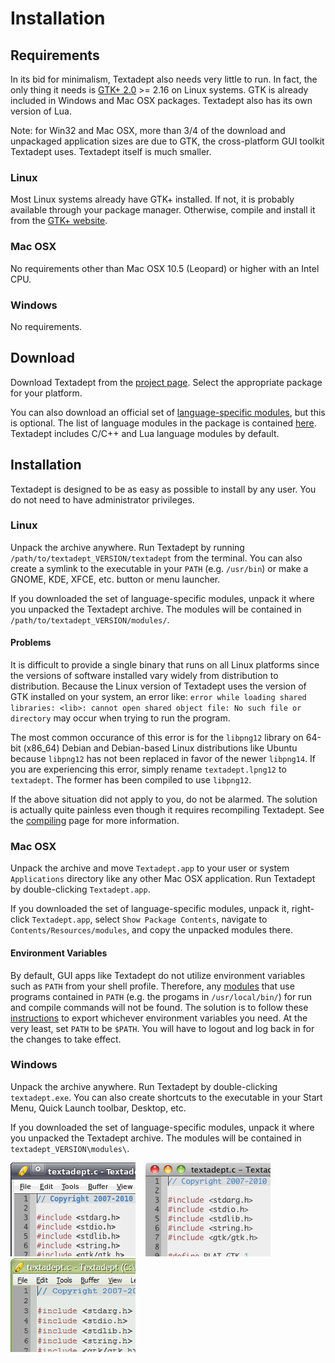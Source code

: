 # Installation

## Requirements

In its bid for minimalism, Textadept also needs very little to run. In fact, the
only thing it needs is [GTK+ 2.0][] >= 2.16 on Linux systems. GTK is already
included in Windows and Mac OSX packages. Textadept also has its own version of
Lua.

Note: for Win32 and Mac OSX, more than 3/4 of the download and unpackaged
application sizes are due to GTK, the cross-platform GUI toolkit Textadept uses.
Textadept itself is much smaller.

[GTK+ 2.0]: http://gtk.org

### Linux

Most Linux systems already have GTK+ installed. If not, it is probably available
through your package manager. Otherwise, compile and install it from the
[GTK+ website][].

[GTK+ website]: http://www.gtk.org/download-linux.html

### Mac OSX

No requirements other than Mac OSX 10.5 (Leopard) or higher with an Intel CPU.

### Windows

No requirements.

## Download

Download Textadept from the [project page][]. Select the appropriate package for
your platform.

You can also download an official set of [language-specific modules][], but this
is optional. The list of language modules in the package is contained [here][].
Textadept includes C/C++ and Lua language modules by default.

[project page]: http://foicica.com/textadept
[language-specific modules]: 7_Modules.html#Language.Specific
[here]: http://foicica.com/hg

## Installation

Textadept is designed to be as easy as possible to install by any user. You do
not need to have administrator privileges.

### Linux

Unpack the archive anywhere. Run Textadept by running
`/path/to/textadept_VERSION/textadept` from the terminal. You can also create a
symlink to the executable in your `PATH` (e.g. `/usr/bin`) or make a GNOME, KDE,
XFCE, etc. button or menu launcher.

If you downloaded the set of language-specific modules, unpack it where you
unpacked the Textadept archive. The modules will be contained in
`/path/to/textadept_VERSION/modules/`.

#### Problems

It is difficult to provide a single binary that runs on all Linux platforms
since the versions of software installed vary widely from distribution to
distribution. Because the Linux version of Textadept uses the version of GTK
installed on your system, an error like: `error while loading shared  libraries:
<lib>: cannot open shared object file: No such file or directory` may occur when
trying to run the program.

The most common occurance of this error is for the `libpng12` library on 64-bit
(x86\_64) Debian and Debian-based Linux distributions like Ubuntu because
`libpng12` has not been replaced in favor of the newer `libpng14`. If you are
experiencing this error, simply rename `textadept.lpng12` to `textadept`. The
former has been compiled to use `libpng12`.

If the above situation did not apply to you, do not be alarmed. The solution is
actually quite painless even though it requires recompiling Textadept. See the
[compiling][] page for more information.

[compiling]: 12_Compiling.html

### Mac OSX

Unpack the archive and move `Textadept.app` to your user or system
`Applications` directory like any other Mac OSX application. Run Textadept by
double-clicking `Textadept.app`.

If you downloaded the set of language-specific modules, unpack it, right-click
`Textadept.app`, select `Show Package Contents`, navigate to
`Contents/Resources/modules`, and copy the unpacked modules there.

#### Environment Variables

By default, GUI apps like Textadept do not utilize environment variables such as
`PATH` from your shell profile. Therefore, any [modules][] that use programs
contained in `PATH` (e.g. the progams in `/usr/local/bin/`) for run and compile
commands will not be found. The solution is to follow these [instructions][] to
export whichever environment variables you need. At the very least, set `PATH`
to be `$PATH`. You will have to logout and log back in for the changes to take
effect.

[modules]: 7_Modules.html
[instructions]: http://developer.apple.com/library/mac/#qa/qa1067/_index.html

### Windows

Unpack the archive anywhere. Run Textadept by double-clicking `textadept.exe`.
You can also create shortcuts to the executable in your Start Menu, Quick Launch
toolbar, Desktop, etc.

If you downloaded the set of language-specific modules, unpack it where you
unpacked the Textadept archive. The modules will be contained in
`textadept_VERSION\modules\`.

![Linux](images/linux.png)
&nbsp;&nbsp;
![Mac OSX](images/macosx.png)
&nbsp;&nbsp;
![Win32](images/win32.png)
